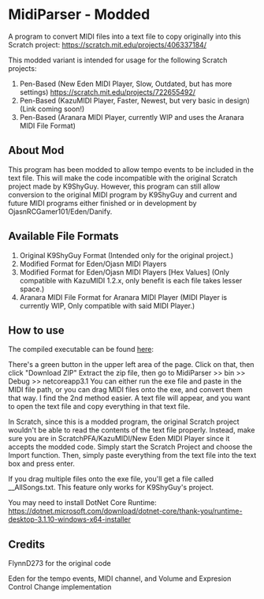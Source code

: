 # MidiParser - Modded
A program to convert MIDI files into a text file to copy originally into this Scratch project: https://scratch.mit.edu/projects/406337184/

This modded variant is intended for usage for the following Scratch projects: 
1. Pen-Based (New Eden MIDI Player, Slow, Outdated, but has more settings) https://scratch.mit.edu/projects/722655492/
2. Pen-Based (KazuMIDI Player, Faster, Newest, but very basic in design) (Link coming soon!)
3. Pen-Based (Aranara MIDI Player, currently WIP and uses the Aranara MIDI File Format)

## About Mod
This program has been modded to allow tempo events to be included in the text file. This will make the code incompatible with the original Scratch project made by K9ShyGuy. However, this program can still allow conversion to the original MIDI program by K9ShyGuy and current and future MIDI programs either finished or in development by OjasnRCGamer101/Eden/Danify.

## Available File Formats
1. Original K9ShyGuy Format (Intended only for the original project.)
2. Modified Format for Eden/Ojasn MIDI Players 
3. Modified Format for Eden/Ojasn MIDI Players \[Hex Values\] (Only compatible with KazuMIDI 1.2.x, only benefit is each file takes lesser space.)
4. Aranara MIDI File Format for Aranara MIDI Player (MIDI Player is currently WIP, Only compatible with said MIDI Player.)

## How to use
The compiled executable can be found [here](../Aranara/MidiParser/bin/Debug/netcoreapp3.1):

There's a green button in the upper left area of the page. Click on that, then click "Download ZIP" Extract the zip file, then go to MidiParser >> bin >> Debug >> netcoreapp3.1 You can either run the exe file and paste in the MIDI file path, or you can drag MIDI files onto the exe, and convert them that way. I find the 2nd method easier.
A text file will appear, and you want to open the text file and copy everything in that text file. 

In Scratch, since this is a modded program, the original Scratch project wouldn't be able to read the contents of the text file properly. Instead, make sure you are in ScratchPFA/KazuMIDI/New Eden MIDI Player since it accepts the modded code. Simply start the Scratch Project and choose the Import function. Then, simply paste everything from the text file into the text box and press enter.

If you drag multiple files onto the exe file, you'll get a file called \_\_AllSongs.txt. This feature only works for K9ShyGuy's project.

You may need to install DotNet Core Runtime: https://dotnet.microsoft.com/download/dotnet-core/thank-you/runtime-desktop-3.1.10-windows-x64-installer

## Credits
FlynnD273 for the original code

Eden for the tempo events, MIDI channel, and Volume and Expresion Control Change implementation